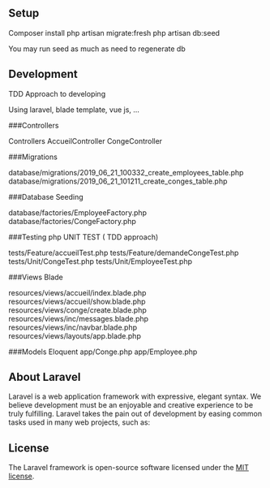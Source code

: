 ## Setup

Composer install
php artisan migrate:fresh
php artisan db:seed

You may run seed as much as need to regenerate db

## Development

TDD Approach to developing

Using laravel, blade template, vue js, ...

###Controllers

Controllers
AccueilController
CongeController

###Migrations

database/migrations/2019_06_21_100332_create_employees_table.php
database/migrations/2019_06_21_101211_create_conges_table.php

###Database Seeding

database/factories/EmployeeFactory.php
database/factories/CongeFactory.php

###Testing php UNIT TEST ( TDD approach)

tests/Feature/accueilTest.php
tests/Feature/demandeCongeTest.php
tests/Unit/CongeTest.php
tests/Unit/EmployeeTest.php

###Views Blade

resources/views/accueil/index.blade.php
resources/views/accueil/show.blade.php
resources/views/conge/create.blade.php
resources/views/inc/messages.blade.php
resources/views/inc/navbar.blade.php
resources/views/layouts/app.blade.php

###Models Eloquent
app/Conge.php
app/Employee.php

## About Laravel

Laravel is a web application framework with expressive, elegant syntax. We believe development must be an enjoyable and creative experience to be truly fulfilling. Laravel takes the pain out of development by easing common tasks used in many web projects, such as:

## License

The Laravel framework is open-source software licensed under the [MIT license](https://opensource.org/licenses/MIT).

